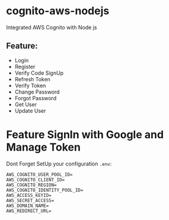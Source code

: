 # cognito-aws-nodejs
Integrated AWS Cognito with Node js

## Feature:

- Login
- Register
- Verify Code SignUp
- Refresh Token
- Verify Token
- Change Password
- Forgot Password
- Get User
- Update User
  
# Feature SignIn with Google and Manage Token

Dont Forget SetUp your configuration `.env`:
```
AWS_COGNITO_USER_POOL_ID=
AWS_COGNITO_CLIENT_ID=
AWS_COGNITO_REGION=
AWS_COGNITO_IDENTITY_POOL_ID=
AWS_ACCESS_KEYID=
AWS_SECRET_ACCESS=
AWS_DOMAIN_NAME=
AWS_REDIRECT_URL=
